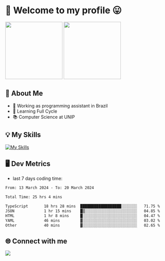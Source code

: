# 🎉 Welcome to my profile 😛

<div>
  <img height="180em" src="https://github-readme-stats.vercel.app/api?username=VinicciusSantos&show_icons=true&icon_color=fff&include_all_commits=true&count_private=true&bg_color=30,000,000&title_color=fff&text_color=fff"/>
  <img height="180em" src="https://github-readme-stats.vercel.app/api/top-langs/?username=VinicciusSantos&langs_count=8&layout=compact&include_all_commits=true&count_private=true&bg_color=30,000,000&title_color=fff&text_color=fff"/>
</div>

## 📖 About Me
- 🔭 Working as programming assistant in Brazil
- 🌱 Learning Full Cycle
- 📚 Computer Science at UNIP

## 💡 My Skills

[![My Skills](https://skills.thijs.gg/icons?i=angular,react,styledcomponents,jest,html,css,sass,bootstrap,ts,js,go,nodejs,express,nestjs,git,c,py,postgres,mysql,sqlite,docker,graphql)](https://github.com/VinicciusSantos)

## 🖥️ Dev Metrics

- last 7 days coding time:

<!--START_SECTION:waka-->

```txt
From: 13 March 2024 - To: 20 March 2024

Total Time: 25 hrs 4 mins

TypeScript       18 hrs 28 mins  ██████████████████░░░░░░░   71.75 %
JSON             1 hr 15 mins    █▒░░░░░░░░░░░░░░░░░░░░░░░   04.85 %
HTML             1 hr 8 mins     █░░░░░░░░░░░░░░░░░░░░░░░░   04.47 %
YAML             46 mins         ▓░░░░░░░░░░░░░░░░░░░░░░░░   03.02 %
Other            40 mins         ▓░░░░░░░░░░░░░░░░░░░░░░░░   02.65 %
```

<!--END_SECTION:waka-->

## 🌐 Connect with me

<a href="https://www.linkedin.com/in/vinicius-guedes-b817aa223/"><img src="https://img.shields.io/badge/LinkedIn-0077B5?style=for-the-badge&logo=linkedin&logoColor=white"/></a>


